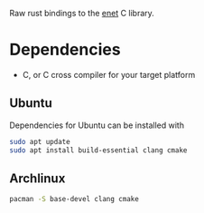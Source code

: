 Raw rust bindings to the [enet](http://enet.bespin.org/) C library.

# Dependencies

* C, or C cross compiler for your target platform

## Ubuntu

Dependencies for Ubuntu can be installed with

```bash
sudo apt update
sudo apt install build-essential clang cmake
```

## Archlinux 

```bash
pacman -S base-devel clang cmake
```

